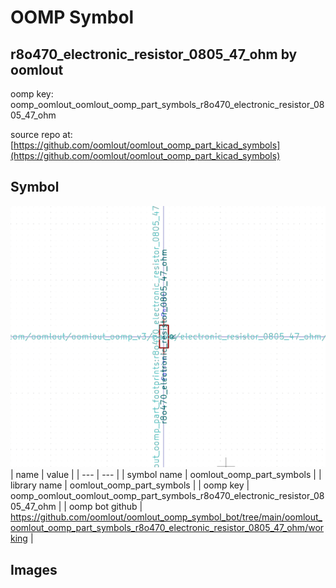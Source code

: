 # OOMP Symbol  
## r8o470_electronic_resistor_0805_47_ohm  by oomlout  
  
oomp key: oomp_oomlout_oomlout_oomp_part_symbols_r8o470_electronic_resistor_0805_47_ohm  
  
source repo at: [https://github.com/oomlout/oomlout_oomp_part_kicad_symbols](https://github.com/oomlout/oomlout_oomp_part_kicad_symbols)  
## Symbol  
  
[![working.png](working_600.png)](working.png)  
| name | value | 
| --- | --- | 
| symbol name | oomlout_oomp_part_symbols | 
| library name | oomlout_oomp_part_symbols | 
| oomp key | oomp_oomlout_oomlout_oomp_part_symbols_r8o470_electronic_resistor_0805_47_ohm | 
| oomp bot github | https://github.com/oomlout/oomlout_oomp_symbol_bot/tree/main/oomlout_oomlout_oomp_part_symbols_r8o470_electronic_resistor_0805_47_ohm/working | 
## Images  
